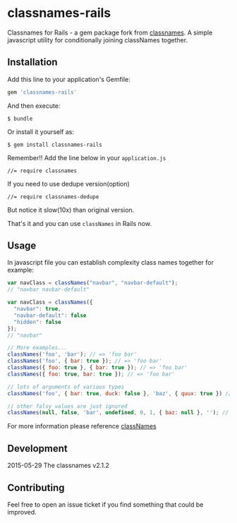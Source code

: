 # classnames-rails
Classnames for Rails - a gem package fork from [classnames](https://github.com/JedWatson/classnames).
A simple javascript utility for conditionally joining classNames together.

## Installation

Add this line to your application's Gemfile:

```ruby
gem 'classnames-rails'
```

And then execute:

    $ bundle

Or install it yourself as:

    $ gem install classnames-rails


Remember!! Add the line below in your `application.js`

    //= require classnames

If you need to use dedupe version(option)

    //= require classnames-dedupe

But notice it slow(10x) than original version.

That's it and you can use `classNames` in Rails now.

## Usage

In javascript file you can establish complexity class names together for example: 

```js
var navClass = classNames("navbar", "navbar-default");
// "navbar navbar-default"

var navClass = classNames({
  "navbar": true,
  "navbar-default": false
  "hidden": false
});
// "navbar"

// More examples...
classNames('foo', 'bar'); // => 'foo bar'
classNames('foo', { bar: true }); // => 'foo bar'
classNames({ foo: true }, { bar: true }); // => 'foo bar'
classNames({ foo: true, bar: true }); // => 'foo bar'

// lots of arguments of various types
classNames('foo', { bar: true, duck: false }, 'baz', { quux: true }) // => 'foo bar baz quux'

// other falsy values are just ignored
classNames(null, false, 'bar', undefined, 0, 1, { baz: null }, ''); // => 'bar 1'
```

For more information please reference [classNames](https://github.com/JedWatson/classnames)

## Development

2015-05-29 The classnames v2.1.2

## Contributing

Feel free to open an issue ticket if you find something that could be improved.

